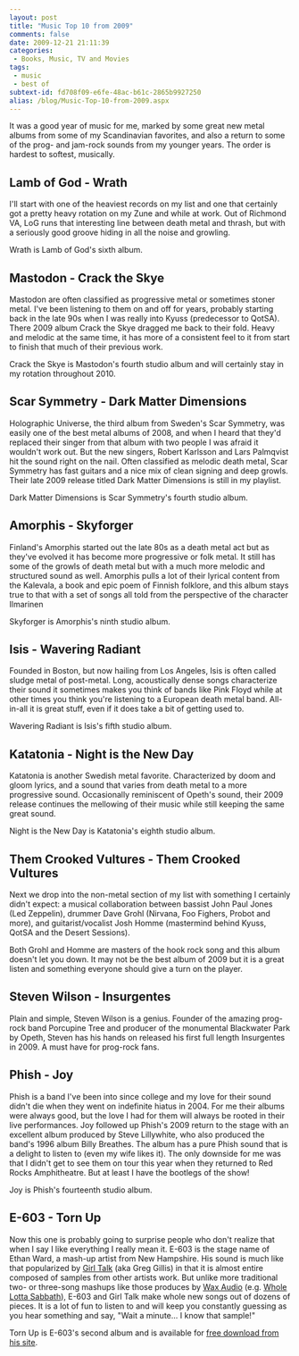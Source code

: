 ```yaml
---
layout: post
title: "Music Top 10 from 2009"
comments: false
date: 2009-12-21 21:11:39
categories:
 - Books, Music, TV and Movies
tags:
 - music
 - best of
subtext-id: fd708f09-e6fe-48ac-b61c-2865b9927250
alias: /blog/Music-Top-10-from-2009.aspx
---
```



It was a good year of music for me, marked by some great new metal albums from some of my Scandinavian favorites, and also a return to some of the prog- and jam-rock sounds from my younger years. The order is hardest to softest, musically.

## Lamb of God - Wrath

I'll start with one of the heaviest records on my list and one that certainly got a pretty heavy rotation on my Zune and while at work. Out of Richmond VA, LoG runs that interesting line between death metal and thrash, but with a seriously good groove hiding in all the noise and growling.

Wrath is Lamb of God's sixth album.

## Mastodon - Crack the Skye

Mastodon are often classified as progressive metal or sometimes stoner metal. I've been listening to them on and off for years, probably starting back in the late 90s when I was really into Kyuss (predecessor to QotSA). There 2009 album Crack the Skye dragged me back to their fold. Heavy and melodic at the same time, it has more of a consistent feel to it from start to finish that much of their previous work.

Crack the Skye is Mastodon's fourth studio album and will certainly stay in my rotation throughout 2010.

## Scar Symmetry - Dark Matter Dimensions

Holographic Universe, the third album from Sweden's Scar Symmetry, was easily one of the best metal albums of 2008, and when I heard that they'd replaced their singer from that album with two people I was afraid it wouldn't work out. But the new singers, Robert Karlsson and Lars Palmqvist hit the sound right on the nail. Often classified as melodic death metal, Scar Symmetry has fast guitars and a nice mix of clean signing and deep growls. Their late 2009 release titled Dark Matter Dimensions is still in my playlist.

Dark Matter Dimensions is Scar Symmetry's fourth studio album.

## Amorphis - Skyforger

Finland's Amorphis started out the late 80s as a death metal act but as they've evolved it has become more progressive or folk metal. It still has some of the growls of death metal but with a much more melodic and structured sound as well. Amorphis pulls a lot of their lyrical content from the Kalevala, a book and epic poem of Finnish folklore, and this album stays true to that with a set of songs all told from the perspective of the character Ilmarinen

Skyforger is Amorphis's ninth studio album.

## Isis - Wavering Radiant

Founded in Boston, but now hailing from Los Angeles, Isis is often called sludge metal of post-metal. Long, acoustically dense songs characterize their sound it sometimes makes you think of bands like Pink Floyd while at other times you think you're listening to a European death metal band. All-in-all it is great stuff, even if it does take a bit of getting used to.

Wavering Radiant is Isis's fifth studio album.

## Katatonia - Night is the New Day

Katatonia is another Swedish metal favorite. Characterized by doom and gloom lyrics, and a sound that varies from death metal to a more progressive sound. Occasionally reminiscent of Opeth's sound, their 2009 release continues the mellowing of their music while still keeping the same great sound.   


Night is the New Day is Katatonia's eighth studio album.

## Them Crooked Vultures - Them Crooked Vultures

Next we drop into the non-metal section of my list with something I certainly didn't expect: a musical collaboration between bassist John Paul Jones (Led Zeppelin), drummer Dave Grohl (Nirvana, Foo Fighers, Probot and more), and guitarist/vocalist Josh Homme (mastermind behind Kyuss, QotSA and the Desert Sessions).

Both Grohl and Homme are masters of the hook rock song and this album doesn't let you down. It may not be the best album of 2009 but it is a great listen and something everyone should give a turn on the player.

## Steven Wilson - Insurgentes

Plain and simple, Steven Wilson is a genius. Founder of the amazing prog-rock band Porcupine Tree and producer of the monumental Blackwater Park by Opeth, Steven has his hands on released his first full length Insurgentes in 2009. A must have for prog-rock fans.

## Phish - Joy

Phish is a band I've been into since college and my love for their sound didn't die when they went on indefinite hiatus in 2004. For me their albums were always good, but the love I had for them will always be rooted in their live performances. Joy followed up Phish's 2009 return to the stage with an excellent album produced by Steve Lillywhite, who also produced the band's 1996 album Billy Breathes. The album has a pure Phish sound that is a delight to listen to (even my wife likes it). The only downside for me was that I didn't get to see them on tour this year when they returned to Red Rocks Amphitheatre. But at least I have the bootlegs of the show!

Joy is Phish's fourteenth studio album.

## E-603 - Torn Up

Now this one is probably going to surprise people who don't realize that when I say I like everything I really mean it. E-603 is the stage name of Ethan Ward, a mash-up artist from New Hampshire. His sound is much like that popularized by [Girl Talk](http://myspace.com/girltalk) (aka Greg Gillis) in that it is almost entire composed of samples from other artists work. But unlike more traditional two- or three-song mashups like those produces by [Wax Audio](http://www.waxaudio.com.au/) (e.g. [Whole Lotta Sabbath](http://www.waxaudio.com.au/downloads/mashopolos.html)), E-603 and Girl Talk make whole new songs out of dozens of pieces. It is a lot of fun to listen to and will keep you constantly guessing as you hear something and say, "Wait a minute... I know that sample!"

Torn Up is E-603's second album and is available for [free download from his site](http://www.e-603.com/E-603/HOME.html).
